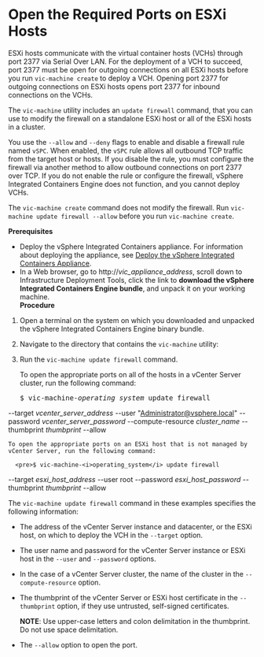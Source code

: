 # Open the Required Ports on ESXi Hosts #

ESXi hosts communicate with the virtual container hosts (VCHs) through port 2377 via Serial Over LAN. For the deployment of a VCH to succeed, port 2377 must be open for outgoing connections on all ESXi hosts before you run `vic-machine create` to deploy a VCH. Opening port 2377 for outgoing connections on ESXi hosts opens port 2377 for inbound connections on the VCHs.

The `vic-machine` utility includes an `update firewall` command, that you can use to modify the firewall on a standalone ESXi host or all of the ESXi hosts in a cluster. 

You use the `--allow` and `--deny` flags to enable and disable a firewall rule named `vSPC`. When enabled, the `vSPC` rule allows all outbound TCP traffic from the target host or hosts. If you disable the rule, you must configure the firewall via another method to allow outbound connections on port 2377 over TCP. If you do not enable the rule or configure the firewall, vSphere Integrated Containers Engine does not function, and you cannot deploy VCHs.

The `vic-machine create` command does not modify the firewall. Run `vic-machine update firewall --allow` before you run `vic-machine create`.

**Prerequisites**

* Deploy the vSphere Integrated Containers appliance. For information about deploying the appliance, see [Deploy the vSphere Integrated Containers Appliance](deploy_vic_appliance.md).
* In a Web browser, go to  http://<i>vic_appliance_address</i>, scroll down to Infrastructure Deployment Tools, click the link to **download the vSphere Integrated Containers Engine bundle**, and unpack it on your working machine.  
**Procedure**

1. Open a terminal on the system on which you downloaded and unpacked the vSphere Integrated Containers Engine binary bundle.
2. Navigate to the directory that contains the `vic-machine` utility:
3. Run the `vic-machine update firewall` command.

    To open the appropriate ports on all of the hosts in a vCenter Server cluster, run the following command: 

      <pre>$ vic-machine-<i>operating_system</i> update firewall
--target <i>vcenter_server_address</i>
--user "Administrator@vsphere.local"
--password <i>vcenter_server_password</i>
--compute-resource <i>cluster_name</i>
--thumbprint <i>thumbprint</i> 
--allow</pre>

    To open the appropriate ports on an ESXi host that is not managed by vCenter Server, run the following command: 

      <pre>$ vic-machine-<i>operating_system</i> update firewall
--target <i>esxi_host_address</i>
--user root
--password <i>esxi_host_password</i>
--thumbprint <i>thumbprint</i> 
--allow</pre>


The `vic-machine update firewall` command in these examples specifies the following information:

- The address of the vCenter Server instance and datacenter, or the ESXi host, on which to deploy the VCH in the `--target` option.  
- The user name and password for the vCenter Server instance or ESXi host in the `--user` and `--password` options. 
- In the case of a vCenter Server cluster, the name of the cluster in the `--compute-resource` option.
- The thumbprint of the vCenter Server or ESXi host certificate in the `--thumbprint` option, if they use untrusted, self-signed certificates. 

     **NOTE**: Use upper-case letters and colon delimitation in the thumbprint. Do not use space delimitation.
- The `--allow` option to open the port.